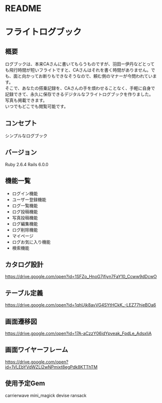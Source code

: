 # README

# フライトログブック

## 概要
ログブックは、本来CAさんに書いてもらうものですが、羽田ー伊丹などとっても飛行時間が短いフライトですと、CAさんはそれを書く時間がありません。でも、面と向かってお断りもできなそうなので、頼む側のマナーが今問われています。  
そこで、あなたの搭乗記録を、CAさんの手を煩わせることなく、手軽に自身で記録できて、永久に保存できるデジタルなフライトログブックを作りました。  
写真も掲載できます。  
いつでもどこでも閲覧可能です。

## コンセプト
シンプルなログブック

## バージョン
Ruby 2.6.4
Rails 6.0.0

## 機能一覧
- ログイン機能	
- ユーザー登録機能	
- ログ一覧機能	
- ログ投稿機能	
- 写真投稿機能	
- ログ編集機能	
- ログ削除機能	
- マイページ	
- ログお気に入り機能	
- 検索機能

## カタログ設計
https://drive.google.com/open?id=1SFZo_HnoG7jfiyn7FaY10_Ccww9dDcwO

## テーブル定義
https://drive.google.com/open?id=1qhUjk8avVG4SYtHCkK_-LEZ77hjeBOa6

## 画面遷移図
https://drive.google.com/open?id=17A-aCzzY06idYpveak_FpdLe_AdsxIiA

## 画面ワイヤーフレーム
https://drive.google.com/open?id=1VLEbYVdWZLl2wNPmixt8egPdk8KTThTM

## 使用予定Gem
carrierwave
mini_magick
devise
ransack

